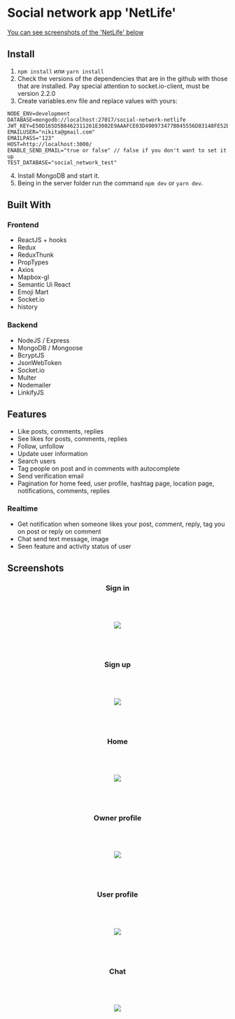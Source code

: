 # Social network app 'NetLife'

[You can see screenshots of the 'NetLife' below](#screenshots)

## Install

1. `npm install` или `yarn install`
2. Check the versions of the dependencies that are in the github with those that are installed. Pay special attention to socket.io-client, must be version 2.2.0
3. Create variables.env file and replace values with yours:

```
NODE_ENV=development
DATABASE=mongodb://localhost:27017/social-network-netlife
JWT_KEY=E50D165D5B8462311261E3002E9AAAFCE03D490973477B045556D83148FE52EA
EMAILUSER="nikita@gmail.com"
EMAILPASS="123"
HOST=http://localhost:3000/
ENABLE_SEND_EMAIL="true or false" // false if you don't want to set it up
TEST_DATABASE="social_network_test"
```

4. Install MongoDB and start it.
5. Being in the server folder run the command `npm dev` or `yarn dev`.

## Built With

### Frontend

-   ReactJS + hooks
-   Redux
-   ReduxThunk
-   PropTypes
-   Axios
-   Mapbox-gl
-   Semantic Ui React
-   Emoji Mart
-   Socket.io
-   history

### Backend

-   NodeJS / Express
-   MongoDB / Mongoose
-   BcryptJS
-   JsonWebToken
-   Socket.io
-   Multer
-   Nodemailer
-   LinkifyJS

## Features

-   Like posts, comments, replies
-   See likes for posts, comments, replies
-   Follow, unfollow
-   Update user information
-   Search users
-   Tag people on post and in comments with autocomplete
-   Send verification email
-   Pagination for home feed, user profile, hashtag page, location page, notifications, comments, replies

### Realtime

-   Get notification when someone likes your post, comment, reply, tag you on post or reply on comment
-   Chat send text message, image
-   Seen feature and activity status of user

## <a name="screenshots">Screenshots</a>

<div align="center" >
  <h3>Sign in</h3>
  <img style="margin:50px 0;" src="./client/public/assets/images/readme/signin.jpg" />

  <h3>Sign up</h3>
  <img style="margin:50px 0;" src="./client/public/assets/images/readme/signup.jpg" />

  <h3>Home</h3>
  <img style="margin:50px 0;" src="./client/public/assets/images/readme/home.jpg" />

  <h3>Owner profile</h3>
  <img style="margin:50px 0;" src="./client/public/assets/images/readme/owner-profile.jpg" />

  <h3>User profile</h3>
  <img style="margin:50px 0;" src="./client/public/assets/images/readme/user-profile.jpg" />

  <h3>Chat</h3>
  <img style="margin:50px 0;" src="./client/public/assets/images/readme/chat.jpg" />
</div>
